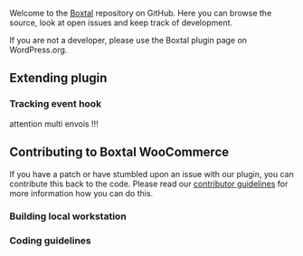 Welcome to the <a href="https://www.boxtal.com/">Boxtal</a> repository on GitHub. Here you can browse the source, look at open issues and keep track of development.

If you are not a developer, please use the Boxtal plugin page on WordPress.org.


## Extending plugin
### Tracking event hook
attention multi envois !!!

## Contributing to Boxtal WooCommerce
If you have a patch or have stumbled upon an issue with our plugin, you can contribute this back to the code. Please read our [contributor guidelines](https://github.com/woocommerce/woocommerce/blob/master/.github/CONTRIBUTING.md) for more information how you can do this.

### Building local workstation
### Coding guidelines
